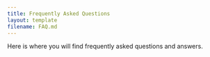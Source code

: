 ```yaml
---
title: Frequently Asked Questions
layout: template
filename: FAQ.md
--- 
```


Here is where you will find frequently asked questions and answers.
